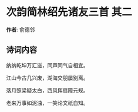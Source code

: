 # 次韵简林绍先诸友三首  其二

**作者**: 俞德邻

## 诗词内容

纳纳乾坤万汇滋，同声同气自相宜。

江山今古几兴废，湖海交朋屡别离。

落月照梁疑太白，西风挥扇障元规。

老来万事如泥浊，一笑论文祇自知。

